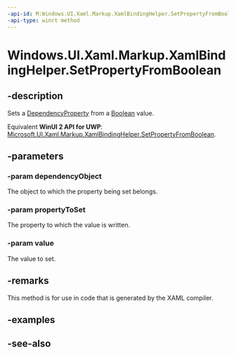 ```yaml
---
-api-id: M:Windows.UI.Xaml.Markup.XamlBindingHelper.SetPropertyFromBoolean(System.Object,Windows.UI.Xaml.DependencyProperty,System.Boolean)
-api-type: winrt method
---
```


<!-- Method syntax
public void SetPropertyFromBoolean(System.Object dependencyObject, Windows.UI.Xaml.DependencyProperty propertyToSet, System.Boolean value)
-->

# Windows.UI.Xaml.Markup.XamlBindingHelper.SetPropertyFromBoolean

## -description
Sets a [DependencyProperty](../windows.ui.xaml/dependencyproperty.md) from a [Boolean](/dotnet/api/system.boolean?view=dotnet-uwp-10.0&preserve-view=true) value.

Equivalent **WinUI 2 API for UWP**: [Microsoft.UI.Xaml.Markup.XamlBindingHelper.SetPropertyFromBoolean](/windows/winui/api/microsoft.ui.xaml.markup.xamlbindinghelper.setpropertyfromboolean).

## -parameters
### -param dependencyObject
The object to which the property being set belongs.

### -param propertyToSet
The property to which the value is written.

### -param value
The value to set.

## -remarks
This method is for use in code that is generated by the XAML compiler.

## -examples

## -see-also
